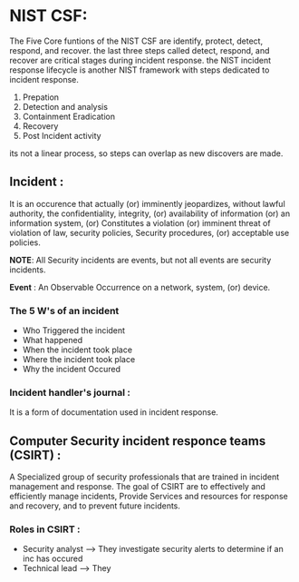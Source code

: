 # NIST CSF:

The Five Core funtions of the NIST CSF are identify, protect, detect, respond, and recover. the last three steps called detect, respond, and recover are critical stages during incident response. the NIST incident response lifecycle is another NIST framework with steps dedicated to incident response.

1) Prepation
2) Detection and analysis
3) Containment Eradication
4) Recovery
5) Post Incident activity

its not a linear process, so steps can overlap as new discovers are made.

## Incident :
It is an occurence that actually (or) imminently jeopardizes, without lawful authority, the confidentiality, integrity, (or) availability of information (or) an information system, (or) Constitutes a violation (or) imminent threat of violation of law, security policies, Security procedures, (or) acceptable use policies.

**NOTE**:  All Security incidents are events, but not all events are security incidents.

**Event** : An Observable Occurrence on a network, system, (or) device.

### The 5 W's of an incident

  - Who Triggered the incident
  - What happened
  - When the incident took place
  - Where the incident took place
  - Why the incident Occured

### Incident handler's journal : 
It is a form of documentation used in incident response.

## Computer Security incident responce teams (CSIRT) :

A Specialized group of security professionals that are trained in incident management and response. The goal of CSIRT are to effectively and efficiently manage incidents, Provide Services and resources for response and recovery, and to prevent future incidents.

### Roles in CSIRT :

  - Security analyst --> They investigate security alerts to determine if an inc has occured
  - Technical lead --> They 
